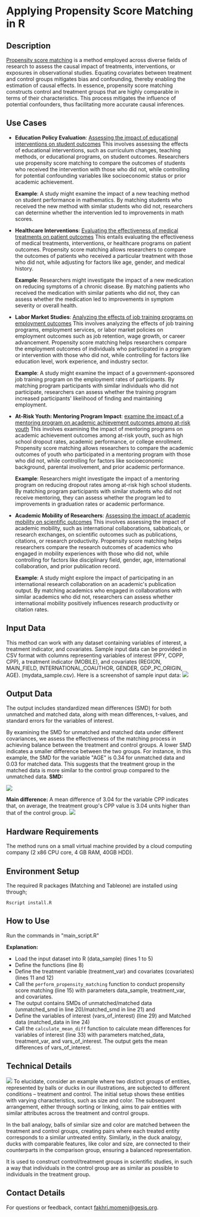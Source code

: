 # Applying Propensity Score Matching in R

## Description
[Propensity score matching](https://en.wikipedia.org/wiki/Propensity_score_matching) is a method employed across diverse fields of research to assess the causal impact of treatments, interventions, or exposures in observational studies. Equating covariates between treatment and control groups mitigates bias and confounding, thereby enabling the estimation of causal effects. 
In essence, propensity score matching constructs control and treatment groups that are highly comparable in terms of their characteristics. This process mitigates the influence of potential confounders, thus facilitating more accurate causal inferences.

## Use Cases
- **Education Policy Evaluation**: [Assessing the impact of educational interventions on student outcomes](https://telearn.hal.science/hal-00190019/document)
    This involves assessing the effects of educational interventions, such as curriculum changes, teaching methods, or educational programs, on student outcomes. Researchers use propensity score matching to compare the outcomes of students who received the intervention with those who did not, while controlling for potential confounding variables like socioeconomic status or prior academic achievement.

    **Example**: A study might examine the impact of a new teaching method on student performance in mathematics. By matching students who received the new method with similar students who did not, researchers can determine whether the intervention led to improvements in math scores.
- **Healthcare Interventions**: [Evaluating the effectiveness of medical treatments on patient outcomes](https://www.tandfonline.com/doi/pdf/10.1080/00273171.2011.568786)
This entails evaluating the effectiveness of medical treatments, interventions, or healthcare programs on patient outcomes. Propensity score matching allows researchers to compare the outcomes of patients who received a particular treatment with those who did not, while adjusting for factors like age, gender, and medical history.

    **Example**: Researchers might investigate the impact of a new medication on reducing symptoms of a chronic disease. By matching patients who received the medication with similar patients who did not, they can assess whether the medication led to improvements in symptom severity or overall health.

- **Labor Market Studies**: [Analyzing the effects of job training programs on employment outcomes](https://www.nber.org/system/files/working_papers/w6829/w6829.pdf)
This involves analyzing the effects of job training programs, employment services, or labor market policies on employment outcomes such as job retention, wage growth, or career advancement. Propensity score matching helps researchers compare the employment outcomes of individuals who participated in a program or intervention with those who did not, while controlling for factors like education level, work experience, and industry sector.

   **Example**: A study might examine the impact of a government-sponsored job training program on the employment rates of participants. By matching program participants with similar individuals who did not participate, researchers can assess whether the training program increased participants' likelihood of finding and maintaining employment.

- **At-Risk Youth: Mentoring Program Impact**: [examine the impact of a mentoring program on academic achievement outcomes among at-risk youth](https://books.google.de/books?hl=de&lr=&id=5Y_MAwAAQBAJ&oi=fnd&pg=PP1&dq=Propensity+Score+Analysis:+Statistical+Methods+and+Applications.+Sage+Publications.&ots=WY57gK_A9w&sig=h8usM9tYzJGz-RRhnca-iyx0cnA#v=onepage&q=Propensity%20Score%20Analysis%3A%20Statistical%20Methods%20and%20Applications.%20Sage%20Publications.&f=false)
This involves examining the impact of mentoring programs on academic achievement outcomes among at-risk youth, such as high school dropout rates, academic performance, or college enrollment. Propensity score matching allows researchers to compare the academic outcomes of youth who participated in a mentoring program with those who did not, while controlling for factors like socioeconomic background, parental involvement, and prior academic performance.

   **Example**: Researchers might investigate the impact of a mentoring program on reducing dropout rates among at-risk high school students. By matching program participants with similar students who did not receive mentoring, they can assess whether the program led to improvements in graduation rates or academic performance.

- **Academic Mobility of Researchers**: [Assessing the impact of academic mobility on scientific outcomes](https://doi.org/10.1016/j.joi.2022.101280)
This involves assessing the impact of academic mobility, such as international collaborations, sabbaticals, or research exchanges, on scientific outcomes such as publications, citations, or research productivity. Propensity score matching helps researchers compare the research outcomes of academics who engaged in mobility experiences with those who did not, while controlling for factors like disciplinary field, gender, age, international collaboration, and prior publication record.

   **Example**: A study might explore the impact of participating in an international research collaboration on an academic's publication output. By matching academics who engaged in collaborations with similar academics who did not, researchers can assess whether international mobility positively influences research productivity or citation rates.

## Input Data
This method can work with any dataset containing variables of interest, a treatment indicator, and covariates. Sample input data can be provided in CSV format with columns representing variables of interest (PPY, COPP, CPP), a treatment indicator (MOBILE), and covariates (REGION, MAIN_FIELD, INTERNATIONAL_COAUTHOR, GENDER, GDP_PC_ORIGIN, AGE). (mydata_sample.csv).
Here is a screenshot of sample input data:
![](images/sample_data.PNG)

## Output Data
The output includes standardized mean differences (SMD) for both unmatched and matched data, along with mean differences, t-values, and standard errors for the variables of interest.

By examining the SMD for unmatched and matched data under different covariances, we assess the effectiveness of the matching process in achieving balance between the treatment and control groups. A lower SMD indicates a smaller difference between the two groups. For instance, in this example, the SMD for the variable "AGE" is 0.34 for unmatched data and 0.03 for matched data. This suggests that the treatment group in the matched data is more similar to the control group compared to the unmatched data.
**SMD:**

![](images/output_SMD.PNG)

**Main difference:**
A mean difference of 3.04 for the variable CPP indicates that, on average, the treatment group's CPP value is 3.04 units higher than that of the control group.
![](images/output_mainDiff.PNG)

## Hardware Requirements
The method runs on a small virtual machine provided by a cloud computing company (2 x86 CPU core, 4 GB RAM, 40GB HDD). 

## Environment Setup
The required R packages (Matching and Tableone) are installed using through;  

`Rscript install.R`

## How to Use
Run the commands in "main_script.R"

**Explanation:**
    
 - Load the input dataset into R (data_sample) (lines 1 to 5)
 - Define the functions (line 8)
 - Define the treatment variable (treatment_var) and covariates (covariates)(lines 11 and 12)
 - Call the `perform_propensity_matching` function to conduct propensity score matching (line 15) with parameters data_sample, treatment_var, and covariates.
 - The output contains SMDs of unmatched/matched data (unmatched_smd in line 20)/matched_smd in line 21) and 
 - Define the variables of interest (vars_of_interest) (line 29) and Matched data (matched_data in line 24)
 - Call the `calculate_mean_diff` function to calculate mean differences for variables of interest (line 33) with parameters matched_data, treatment_var, and vars_of_interest. The output gets the mean differences of vars_of_interest. 

## Technical Details
![](images/PS_explanation.jpg)
To elucidate, consider an example where two distinct groups of entities, represented by balls or ducks in our illustrations, are subjected to different conditions – treatment and control. The initial setup shows these entities with varying characteristics, such as size and color. The subsequent arrangement, either through sorting or linking, aims to pair entities with similar attributes across the treatment and control groups.

In the ball analogy, balls of similar size and color are matched between the treatment and control groups, creating pairs where each treated entity corresponds to a similar untreated entity. Similarly, in the duck analogy, ducks with comparable features, like color and size, are connected to their counterparts in the comparison group, ensuring a balanced representation.

It is used to construct control/treatment groups in scientific studies, in such a way that individuals in the control group are as similar as possible to individuals in the treatment group. 

## Contact Details
For questions or feedback, contact <fakhri.momeni@gesis.org>.
